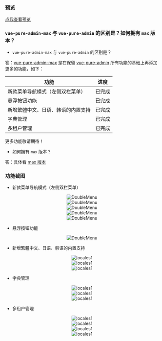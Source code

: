 ### 预览

[点我查看预览](https://pure-admin.github.io/vue-pure-admin-max)

### `vue-pure-admin-max` 与 `vue-pure-admin` 的区别是？如何拥有 `max` 版本？

- `vue-pure-admin-max` 与 `vue-pure-admin` 的区别是？

答：[vue-pure-admin-max](https://pure-admin.github.io/vue-pure-admin-max/#/login) 是在保留 [vue-pure-admin](https://github.com/pure-admin/vue-pure-admin) 所有功能的基础上再添加更多的功能，如下：

| **功能**                           | **进度** |
| ---------------------------------- | -------- |
| 新款菜单导航模式（左侧双栏菜单）   | 已完成   |
| 悬浮按钮功能                       | 已完成   |
| 新增繁體中文、日语、韩语的内置支持 | 已完成   |
| 字典管理                           | 已完成   |
| 多租户管理                         | 已完成   |

更多功能敬请期待！

- 如何拥有 `max` 版本？

答：具体看 [max 版本](https://pure-admin.github.io/pure-admin-doc/pages/max/)

### 功能截图

- 新款菜单导航模式（左侧双栏菜单）

<p align="center">
  <img alt="DoubleMenu" src="https://xiaoxian521.github.io/hyperlink/img/vue-pure-admin-max/double/1.jpg">
  <br />
  <img alt="DoubleMenu" src="https://xiaoxian521.github.io/hyperlink/img/vue-pure-admin-max/double/2.jpg">
  <br />
  <img alt="DoubleMenu" src="https://xiaoxian521.github.io/hyperlink/img/vue-pure-admin-max/double/3.jpg">
  <br />
  <img alt="DoubleMenu" src="https://xiaoxian521.github.io/hyperlink/img/vue-pure-admin-max/double/4.jpg">
  <br />
  <img alt="DoubleMenu" src="https://xiaoxian521.github.io/hyperlink/img/vue-pure-admin-max/double/5.jpg">
</p>

- 悬浮按钮功能

<p align="center">
  <img alt="DoubleMenu" src="https://xiaoxian521.github.io/hyperlink/img/vue-pure-admin-max/float-button/1.jpg">
</p>

- 新增繁體中文、日语、韩语的内置支持

<p align="center">
  <img alt="locales1" src="https://xiaoxian521.github.io/hyperlink/img/vue-pure-admin-max/locales/1.jpg">
  <br />
  <img alt="locales1" src="https://xiaoxian521.github.io/hyperlink/img/vue-pure-admin-max/locales/2.jpg">
  <br />
  <img alt="locales1" src="https://xiaoxian521.github.io/hyperlink/img/vue-pure-admin-max/locales/3.jpg">
</p>

- 字典管理

<p align="center">
  <img alt="locales1" src="https://xiaoxian521.github.io/hyperlink/img/vue-pure-admin-max/dict/1.jpg">
  <br />
  <img alt="locales1" src="https://xiaoxian521.github.io/hyperlink/img/vue-pure-admin-max/dict/2.jpg">
  <br />
  <img alt="locales1" src="https://xiaoxian521.github.io/hyperlink/img/vue-pure-admin-max/dict/3.jpg">
</p>

- 多租户管理

<p align="center">
  <img alt="locales1" src="https://xiaoxian521.github.io/hyperlink/img/vue-pure-admin-max/tenant/1.jpg">
  <br />
  <img alt="locales1" src="https://xiaoxian521.github.io/hyperlink/img/vue-pure-admin-max/tenant/2.jpg">
  <br />
  <img alt="locales1" src="https://xiaoxian521.github.io/hyperlink/img/vue-pure-admin-max/tenant/3.jpg">
  <br />
  <img alt="locales1" src="https://xiaoxian521.github.io/hyperlink/img/vue-pure-admin-max/tenant/4.jpg">
</p>
